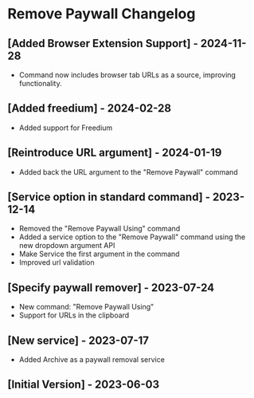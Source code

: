 # Remove Paywall Changelog

## [Added Browser Extension Support] - 2024-11-28

- Command now includes browser tab URLs as a source, improving functionality.

## [Added freedium] - 2024-02-28

- Added support for Freedium

## [Reintroduce URL argument] - 2024-01-19

- Added back the URL argument to the "Remove Paywall" command

## [Service option in standard command] - 2023-12-14

- Removed the "Remove Paywall Using" command
- Added a service option to the "Remove Paywall" command using the new dropdown argument API
- Make Service the first argument in the command
- Improved url validation

## [Specify paywall remover] - 2023-07-24

- New command: "Remove Paywall Using"
- Support for URLs in the clipboard

## [New service] - 2023-07-17

- Added Archive as a paywall removal service

## [Initial Version] - 2023-06-03
